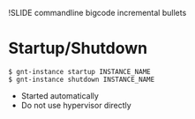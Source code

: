 !SLIDE commandline bigcode incremental bullets

# Startup/Shutdown

    $ gnt-instance startup INSTANCE_NAME
    $ gnt-instance shutdown INSTANCE_NAME

* Started automatically
* Do not use hypervisor directly
